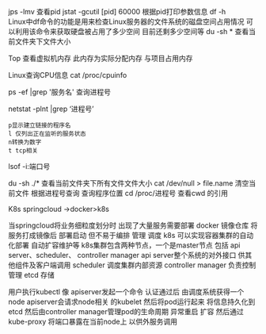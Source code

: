 jps -lmv	查看pid
jstat -gcutil [pid] 60000 根据pid打印参数信息
df -h	
Linux中df命令的功能是用来检查Linux服务器的文件系统的磁盘空间占用情况  可以利用该命令来获取硬盘被占用了多少空间 
目前还剩多少空间等
du -sh * 查看当前文件夹下文件大小

Top 查看虚拟机内存 此内存为实际分配内存 与项目占用内存

Linux查询CPU信息
 cat /proc/cpuinfo
 
 ps -ef |grep '服务名' 查询进程号
 
 netstat -plnt |grep ‘进程号’
 
 	p显示建立链接的程序名
 	l 仅列出正在监听的服务状态
 	n转换为数字
 	t tcp相关
 
 lsof -i:端口号
 
 du -sh ./* 查看当前文件夹下所有文件文件大小
 cat /dev/null > file.name 清空当前文件
 根据进程号查询 查询程序位置
 cd /proc/进程号  查看cwd 的引用 
 
 
 
 K8s
 springcloud ->docker>k8s
 
 当springcloud将业务细粒度划分时 出现了大量服务需要部署 
 docker 镜像仓库 将服务打成镜像后 部署启动 但不易于编排 管理 调度
 k8s 可以实现容器集群的自动化部署 自动扩容维护等
 k8s集群包含两种节点，一个是master节点 包括 api server、scheduler、 controller manager
api server整个系统的对外接口 供其他组件及客户端调用
scheduler 调度集群内部资源
controller manager 负责控制管理
etcd 存储

用户执行kubectl 像 apiserver发起一个命令 认证通过后 由调度系统获得一个node apiserver会请求node相关
的kubelet 然后将pod运行起来 将信息持久化到etcd  然后由controller manager管理pod的生命周期 异常重启 扩容
然后通过kube-proxy 将端口暴露在当前node上 以供外服务调用












 
 